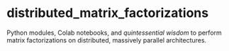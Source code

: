 # distributed_matrix_factorizations
Python modules, Colab notebooks, and *quintessential wisdom* to perform matrix factorizations on distributed, massively parallel architectures.
